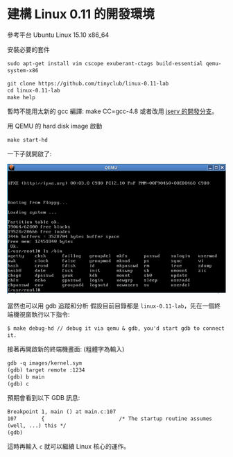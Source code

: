 # 建構 Linux 0.11 的開發環境


參考平台 Ubuntu Linux 15.10 x86_64

安裝必要的套件
```
sudo apt-get install vim cscope exuberant-ctags build-essential qemu-system-x86
```

```
git clone https://github.com/tinyclub/linux-0.11-lab
cd linux-0.11-lab
make help
```
暫時不能用太新的 gcc 編譯:
make CC=gcc-4.8
或者改用 [jserv 的開發分支](https://github.com/jserv/linux-0.11-lab)。

用 QEMU 的 hard disk image 啟動
```
make start-hd
```
一下子就開啟了:



![](./images/qemu.png)

當然也可以用 gdb 追蹤和分析
假設目前目錄都是 `linux-0.11-lab`，先在一個終端機視窗執行以下指令:
```
$ make debug-hd // debug it via qemu & gdb, you'd start gdb to connect it.
```
接著再開啟新的終端機畫面: (粗體字為輸入)
```
gdb -q images/kernel.sym
(gdb) target remote :1234
(gdb) b main
(gdb) c
```
預期會看到以下 GDB 訊息:
```
Breakpoint 1, main () at main.c:107
107        {                        /* The startup routine assumes (well, ...) this */
(gdb)
```
這時再輸入 `c` 就可以繼續 Linux 核心的運作。
